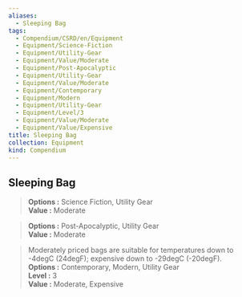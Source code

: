 ```yaml
---
aliases:
  - Sleeping Bag
tags:
  - Compendium/CSRD/en/Equipment
  - Equipment/Science-Fiction
  - Equipment/Utility-Gear
  - Equipment/Value/Moderate
  - Equipment/Post-Apocalyptic
  - Equipment/Utility-Gear
  - Equipment/Value/Moderate
  - Equipment/Contemporary
  - Equipment/Modern
  - Equipment/Utility-Gear
  - Equipment/Level/3
  - Equipment/Value/Moderate
  - Equipment/Value/Expensive
title: Sleeping Bag
collection: Equipment
kind: Compendium
---
```

## Sleeping Bag  
  
>  
> **Options :** Science Fiction, Utility Gear  
> **Value :** Moderate  
  
>  
> **Options :** Post-Apocalyptic, Utility Gear  
> **Value :** Moderate  
  
>Moderately priced bags are suitable for temperatures down to -4degC (24degF); expensive down to -29degC (-20degF).  
> **Options :** Contemporary, Modern, Utility Gear  
> **Level :** 3  
> **Value :** Moderate, Expensive